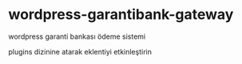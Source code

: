 # wordpress-garantibank-gateway
wordpress garanti bankası ödeme sistemi 

plugins dizinine atarak eklentiyi etkinleştirin

